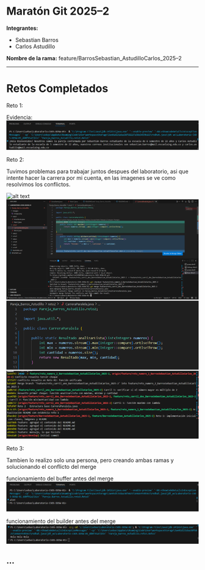 # Maratón Git 2025–2

**Integrantes:**
- Sebastian Barros
- Carlos Astudillo

**Nombre de la rama:** feature/BarrosSebastian_AstudilloCarlos_2025–2

---

# Retos Completados

Reto 1:

Evidencia: ![Reto 1](images/image.png)

Reto 2:

Tuvimos problemas para trabajar juntos despues del laboratorio, asi que intente hacer la carrera por mi cuenta, en las imagenes se ve como resolvimos los conflictos.

![alt text](images/ImagenReto2Merge.png.png)
![alt text](images/ImagenReto2Merge1.png)
![alt text](images/ImagenReto2Merge1Resuelto.png)
![git log](images/gitLog.png)


Reto 3:

Tambien lo realizo solo una persona, pero creando ambas ramas y solucionando el conflicto del merge

funcionamiento del buffer antes del merge ![alt text](images/Buffer1.png)

funcionamiento del builder antes del merge ![alt text](images/Builder1.png)

...
---